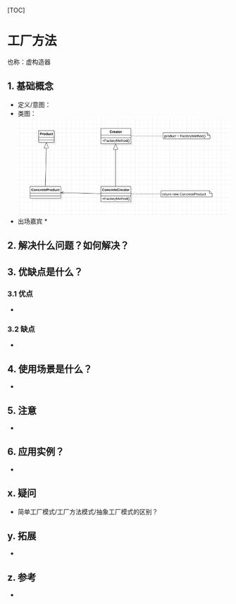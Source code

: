[TOC]

# 工厂方法
也称：虚构造器
## 1. 基础概念
* 定义/意图：
* 类图：
![类图](./classdiagram.png)
* 出场嘉宾
    * 


## 2. 解决什么问题？如何解决？


## 3. 优缺点是什么？
### 3.1 优点
* 


### 3.2 缺点
* 


## 4. 使用场景是什么？
* 


## 5. 注意
*


## 6. 应用实例？
* 


## x. 疑问
* 简单工厂模式/工厂方法模式/抽象工厂模式的区别？

## y. 拓展
* 

## z. 参考
* 

